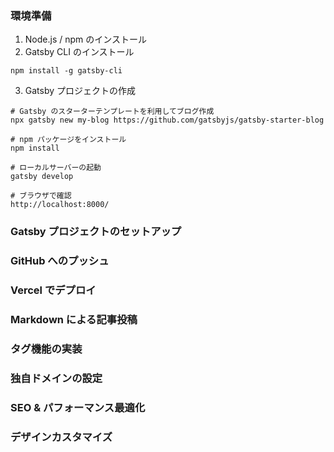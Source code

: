 ### 環境準備
1. Node.js / npm のインストール
2. Gatsby CLI のインストール
```
npm install -g gatsby-cli
```

3. Gatsby プロジェクトの作成
```
# Gatsby のスターターテンプレートを利用してブログ作成
npx gatsby new my-blog https://github.com/gatsbyjs/gatsby-starter-blog

# npm パッケージをインストール
npm install

# ローカルサーバーの起動
gatsby develop

# ブラウザで確認
http://localhost:8000/

```

### Gatsby プロジェクトのセットアップ



### GitHub へのプッシュ

### Vercel でデプロイ

### Markdown による記事投稿

### タグ機能の実装


### 独自ドメインの設定


### SEO & パフォーマンス最適化



### デザインカスタマイズ